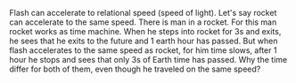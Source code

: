 Flash can accelerate to relational speed (speed of light). Let's say rocket can
accelerate to the same speed. There is man in a rocket. For this man rocket
works as time machine. When he steps into rocket for 3s and exits, he sees that
he exits to the future and 1 earth hour has passed. But when flash accelerates
to the same speed as rocket, for him time slows, after 1 hour he stops and sees
that only 3s of Earth time has passed. Why the time differ for both of them,
even though he traveled on the same speed?
